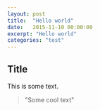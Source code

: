 ```yaml
---
layout: post
title:  "Hello world"
date:   2015-11-10 00:00:00
excerpt: "Hello world"
categories: "test"
---
```


## Title

This is some text.

> "Some cool text"
